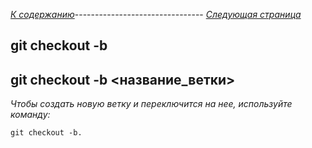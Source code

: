 *[К содержанию](readme.md)*-------------------------------- *[Следующая страница](git%20status.md)*

## **git checkout -b**

## git checkout -b <название_ветки>

*Чтобы создать новую ветку и переключится на нее, используйте команду:*

```bash-
git checkout -b.
```